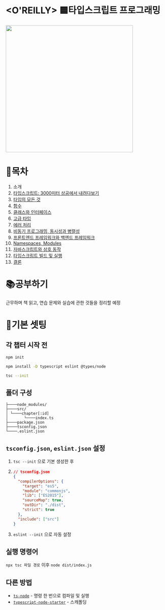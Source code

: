 # <O'REILLY> 🟦타입스크립트 프로그래밍

<image src="./screenshots/XL.jpg" width="400" />

# 📌목차

1. 소개
2. [타입스크립트: 3000미터 상공에서 내려다보기](./src/chapter2)
3. [타입의 모든 것](./src/chapter3)
4. [함수](./src/chapter4)
5. [클래스와 인터페이스](./src/chapter5)
6. [고급 타입](./src/chapter6)
7. [에러 처리](./src/chapter7)
8. [비동기 프로그래밍, 동시성과 병렬성](./src/chapter8)
9. [프론트엔드 프레임워크와 백엔드 프레임워크](./src/chapter9)
10. [Namespaces, Modules](./src/chapter10)
11. [자바스크립트와 상호 동작](./src/chapter11)
12. [타입스크립트 빌드 및 실행](./src/chapter12)
13. [결론](./src/chapter13)

# 📚공부하기

근무하며 책 읽고, 연습 문제와 실습에 관한 것들을 정리할 예정

# 🔨기본 셋팅

## 각 챕터 시작 전

```bash
npm init

npm install -D typescript eslint @types/node

tsc --init
```

## 폴더 구성

```
├────node_modules/
├────src/
│ └────chapter[:id]
│       └────index.ts
├────package.json
├────tsconfig.json
└────.eslint.json
```

## `tsconfig.json`, `eslint.json` 설정

1. `tsc --init` 으로 기본 생성한 후

2. ```json
   // tsconfig.json
   {
     "compilerOptions": {
       "target": "es5",
       "module": "commonjs",
       "lib": ["ES2015"],
       "sourceMap": true,
       "outDir": "./dist",
       "strict": true
     },
     "include": ["src"]
   }
   ```

3. `eslint --init` 으로 자동 설정

## 실행 명령어

`npx tsc 파일 경로` 이후 `node dist/index.js`

## 다른 방법

- [`ts-node`](https://github.com/TypeStrong/ts-node) - 명령 한 번으로 컴파일 및 실행
- [`typescript-node-starter`](https://github.com/microsoft/TypeScript-Node-Starter) - 스캐폴딩
